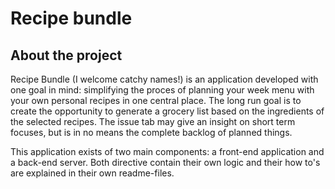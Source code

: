 # Recipe bundle

## About the project

Recipe Bundle (I welcome catchy names!) is an application developed with one goal in mind: simplifying the proces of planning your week menu with your own personal recipes in one central place. The long run goal is to create the opportunity to generate a grocery list based on the ingredients of the selected recipes. The issue tab may give an insight on short term focuses, but is in no means the complete backlog of planned things.

This application exists of two main components: a front-end application and a back-end server. Both directive contain their own logic and their how to's are explained in their own readme-files.